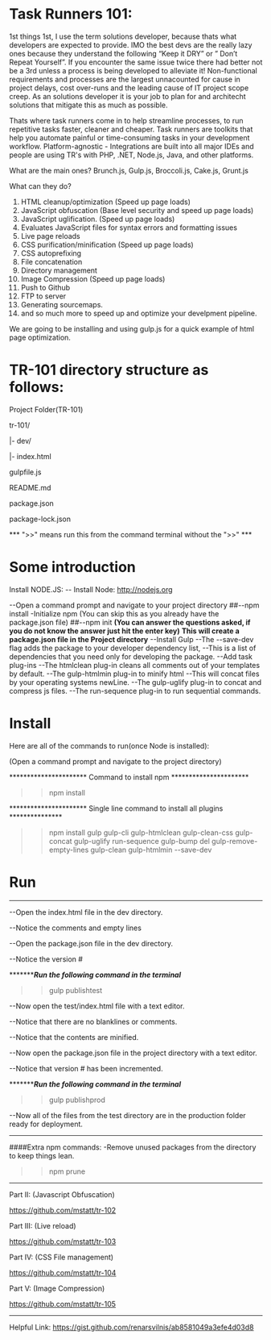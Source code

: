 # Task Runners 101:

1st things 1st, I use the term solutions developer, because thats what developers are expected to provide.
IMO the best devs are the really lazy ones because they understand the following “Keep it DRY” or ” Don’t Repeat Yourself”.
If you encounter the same issue twice there had better not be a 3rd unless a process is being developed to alleviate it! Non-functional requirements and processes are the largest unnacounted for cause in project delays, cost over-runs and the leading cause of IT project scope creep. As an solutions developer it is your job to plan for and architecht solutions that mitigate this as much as possible.

Thats where task runners come in to help streamline processes, to run repetitive tasks faster, cleaner and cheaper. Task runners are toolkits that help you automate painful or time-consuming tasks in your development workflow. Platform-agnostic - Integrations are built into all major IDEs and people are using TR's with PHP, .NET, Node.js, Java, and other platforms.

What are the main ones?
Brunch.js, Gulp.js, Broccoli.js, Cake.js, Grunt.js

What can they do?

1) HTML cleanup/optimization (Speed up page loads)
2) JavaScript obfuscation (Base level security and speed up page loads)
3) JavaScript uglification. (Speed up page loads)
4) Evaluates JavaScript files for syntax errors and formatting issues
5) Live page reloads
6) CSS purification/minification (Speed up page loads)
7) CSS autoprefixing 
8) File concatenation
9) Directory management
10) Image Compression (Speed up page loads)
11) Push to Github
12) FTP to server
13) Generating sourcemaps.
14) and so much more to speed up and optimize your develpment pipeline.

We are going to be installing and using gulp.js for a quick example of html page optimization.

# TR-101 directory structure as follows:
Project Folder(TR-101)

tr-101/

|- dev/

   |- index.html
   
gulpfile.js

README.md

package.json

package-lock.json


*** ">>" means run this from the command terminal without the ">>" ***

# Some introduction
Install NODE.JS:
-- Install Node:
http://nodejs.org

--Open a command prompt and navigate to your project directory
##--npm install
-Initialize npm (You can skip this as you already have the package.json file)
##--npm init 
**(You can answer the questions asked, if you do not know the answer just hit the enter key)**
****This will create a package.json file in the Project directory****
--Install Gulp
--The --save-dev flag adds the package to your developer dependency list,
--This is a list of dependencies that you need only for developing the package.
--Add task plug-ins
--The htmlclean plug-in cleans all comments out of your templates by default.
--The gulp-htmlmin plug-in to minify html
--This will concat files by your operating systems newLine.
--The gulp-uglify plug-in to concat and compress js files.
--The run-sequence plug-in to run sequential commands.

# Install
Here are all of the commands to run(once Node is installed):

(Open a command prompt and navigate to the project directory)

********************** Command to install npm **********************
>>npm install

********************** Single line command to install all plugins ***************
>>npm install gulp gulp-cli gulp-htmlclean gulp-clean-css gulp-concat gulp-uglify run-sequence gulp-bump del gulp-remove-empty-lines gulp-clean gulp-htmlmin --save-dev

# Run
************************************************

--Open the index.html file in the dev directory.

--Notice the comments and empty lines

--Open the package.json file in the dev directory.

--Notice the version #


**********************Run the following command in the terminal***************
>>gulp publishtest


--Now open the test/index.html file with a text editor.

--Notice that there are no blanklines or comments.

--Notice that the contents are minified.

--Now open the package.json file in the project directory with a text editor.

--Notice that version # has been incremented.

**********************Run the following command in the terminal***************
>>gulp publishprod

--Now all of the files from the test directory are in the production folder ready for deployment.

************************************************
####Extra npm commands:
-Remove unused packages from the directory to keep things lean.

>>npm prune


************************************************

Part II: (Javascript Obfuscation)

https://github.com/mstatt/tr-102

Part III: (Live reload)

https://github.com/mstatt/tr-103

Part IV: (CSS File management)

https://github.com/mstatt/tr-104

Part V: (Image Compression)

https://github.com/mstatt/tr-105
************************************************



Helpful Link:
https://gist.github.com/renarsvilnis/ab8581049a3efe4d03d8
